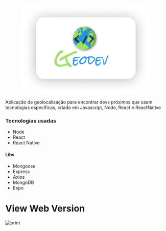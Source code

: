 <div align="center">
<img src="./.github/geodev.png" width="400px"></img>
</div>

Aplicação de geolocalização para encontrar devs próximos que usam tecnologias específicas, criado em Javascript, Node, React e ReactNative

### Tecnologias usadas
- Node
- React
- React Native
#### Libs
- Mongoose
- Express
- Axios
- MongoDB
- Expo

# View Web Version
![print](https://raw.githubusercontent.com/nicolas-oliveira/images/master/oministack10_1.png)
